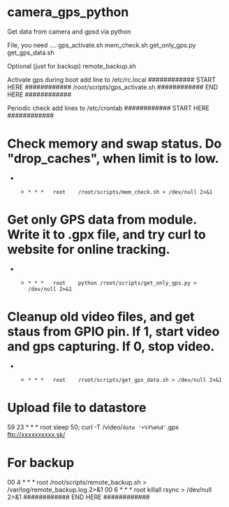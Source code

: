 # camera_gps_python
Get data from camera and gpsd via python

File, you need ....
gps_activate.sh
mem_check.sh
get_only_gps.py
get_gps_data.sh

Optional (just for backup)
remote_backup.sh


Activate gps during boot
add line to /etc/rc.local
############ START HERE ############
/root/scripts/gps_activate.sh
############ END HERE ############

Periodic check
add lines to /etc/crontab
############ START HERE ############
# Check memory and swap status. Do "drop_caches", when limit is to low.
* *     * * *   root    /root/scripts/mem_check.sh > /dev/null 2>&1
# Get only GPS data from module. Write it to .gpx file, and try curl to website for online tracking.
* *     * * *   root    python /root/scripts/get_only_gps.py > /dev/null 2>&1
# Cleanup old video files, and get staus from GPIO pin. If 1, start video and gps capturing. If 0, stop video.
* *     * * *   root    /root/scripts/get_gps_data.sh > /dev/null 2>&1
# Upload file to datastore  
59 23   * * *   root    sleep 50; curl -T /video/`date '+%Y%m%d'`.gpx ftp://xxxxxxxxxx.sk/
# For backup
00 4    * * *   root    /root/scripts/remote_backup.sh > /var/log/remote_backup.log 2>&1
00 6    * * *   root    killall rsync > /dev/null 2>&1
############ END HERE ############
